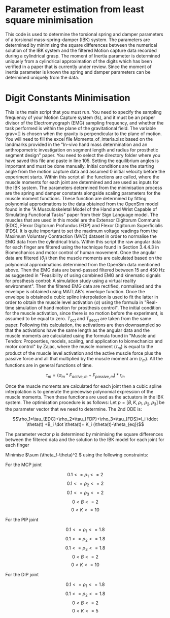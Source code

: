 # Parameter estimation from least square minimisation

This code is used to determine the torsional spring and damper parameters of a torsional mass-spring-damper (IBK) system. The parameters are determined by minimising the square differences between the numerical solution of the IBK system and the filtered Motion capture data recorded during a cylindrical grasp. The moment of Inertia parameter is determined uniquely from a cylindrical approximation of the digits which has been verified in a paper that is currently under review. Since the moment of inertia parameter is known the spring and damper parameters can be determined uniquely from the data.


# Digit Constants Minimisation

This is the main script that you must run. You need to specify the sampling frequency of your Motion Capture system (fs), and it must be an proper divisor of the Electromyograph (EMG) sampling frequency, and whether the task performed is within the plane of the gravitational field. The variable grav=[] is chosen when the gravity is perpendicular to the plane of motion. You will need to fill the excel file Moments_of_interia.xlsx based on the landmarks provided in the "In-vivo hand mass determination and an anthropometric investigation on segment length and radius for prosthetic segment design" paper. You need to select the directory folder where you have saved this file and paste in line 105. Setting the equilibrium angles is important and must be done manually. Initial conditions are the starting angle from the motion capture data and assumed 0 initial velocity before the experiment starts. Within this script all the functions are called, where the muscle moments for each joint are determined and are used as inputs for the IBK system. The parameters determined from the minimisation process are the spring and damper constants alongside scaling parameters for the muscle moment functions. These function are determined by fitting polynomial approximations to the data obtained from the OpenSim model found in the 
"A Musculoskeletal Model of the Hand and Wrist Capable of Simulating
Functional Tasks" paper from their Sign Language model. The muscles that are used in this model are the Extensor Digitorum Communis (EDC), Flexor Digitorum Profundus (FDP) and Flexor DIgitorum Superficialis (FDS). It is quite important to set the maximum voltage readings from the Maximum Voluntary Contraction (MVC) dataset in order to normalise the EMG data from the cylindrical trials. Within this script the raw angular data for each finger are filtered using the technique found in Section 3.4.4.3 in Biomechanics and motor control of human movement. Once the angular data are filtered ($\theta_f$) then the muscle moments are calculated based on the polynomial approximations determined from the OpenSim data mentioned above. Then the EMG data are band-passed filtered between 15 and 450 Hz as suggested in "Feasibility of using 
combined EMG and kinematic signals for prosthesis control: A simulation study 
using a virtual reality environment". Then the filtered EMG data are rectified, normalised and the envelope is obtained using MATLAB's envelope function. Once the envelope is obtained a cubic spline interpolation is used to fit the latter in order to obtain the muscle level activation ($\alpha$) using the formula in "Real-time simulation of hand motion for prosthesis control". The initial condition for the 
muscle activation, since there is no motion before the experiment, is
assumed to be equal to zero. $T_{act}$ and $T_{deact}$ are taken from the same
paper. Following this calculation, the activations are then downsampled so that the activations have the same length as the angular data and the muscle moments are calculated using the formula found in "Muscle and Tendon: Propoerties, models, scaling, and application to biomechanics and motor control" by Zajac, where the muscle moment ($\tau_m$) is equal to the product of the muscle level activation and the active muscle force plus the passive force and all that multiplied by the muscle moment arm ($r_m$). All the functions are in general functions of time.

$$ \tau_m=(\alpha_m*F_{active,m}+F_{passive,m})*r_m $$


Once the muscle moments are calculated for each joint then a cubic spline interpolation is to generate the piecewise polynomial expression of the muscle moments. Then these functions are used as the actuators in the IBK system. The optimisation procedure is as follows: Let $p=[B,K,\rho_1,\rho_2,\rho_3]$ be the parameter vector that we need to determine. The 2nd ODE is:

$$\rho_1*\tau_{EDC}+\rho_2*\tau_{FDP}+\rho_3*\tau_{FDS}=I_i \ddot \theta(t) +B_i \dot \theta(t)+ K_i (\theta(t)-\theta_{eq})$$

The parameter vector $p$ is determined by minimising the square differences between the filtered data and the solution to the IBK model for each joint for each finger

Minimise $\sum (\theta_f-\theta)^2 $ using the following constraints:

For the MCP joint


$$0.1<=\rho_1<=2$$
$$0.1<=\rho_2<=2$$
$$0.1<=\rho_3<=2$$
$$0<B<=2$$
$$0<K<=10$$

For the PIP joint

$$0.1<=\rho_1<=1.8$$
$$0.1<=\rho_2<=1.8$$
$$0.1<=\rho_3<=1.8$$
$$0<B<=2$$
$$0<K<=10$$

For the DIP joint

$$0.1<=\rho_1<=1.8$$
$$0.1<=\rho_2<=1.8$$
$$0<B<=2$$
$$0<K<=5$$

